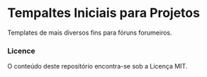 # Tempaltes Iniciais para Projetos  

Templates de mais diversos fins para fóruns forumeiros.

### Licence

O conteúdo deste repositório encontra-se sob a Licença MIT.
